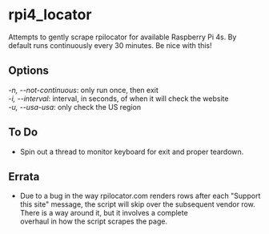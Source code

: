# rpi4_locator
Attempts to gently scrape rpilocator for available Raspberry Pi 4s. By default runs continuously every 30 minutes. Be nice with this!

## Options
_-n, --not-continuous_: only run once, then exit\
_-i, --interval_: interval, in seconds, of when it will check the website\
_-u, --usa-usa_: only check the US region

## To Do
- Spin out a thread to monitor keyboard for exit and proper teardown.

## Errata
- Due to a bug in the way rpilocator.com renders rows after each "Support this site" message, the 
script will skip over the subsequent vendor row. There is a way around it, but it involves a complete  
overhaul in how the script scrapes the page.
